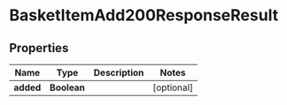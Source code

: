 

# BasketItemAdd200ResponseResult


## Properties

Name | Type | Description | Notes
------------ | ------------- | ------------- | -------------
**added** | **Boolean** |  |  [optional]



